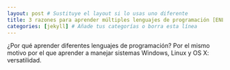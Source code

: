```yaml
---
layout: post # Sustituye el layout si lo usas uno diferente
title: 3 razones para aprender múltiples lenguajes de programación [ENLACE] # Nombre generado automáticamente
categories: [jekyll] # Añade tus categorías o borra esta línea
---
```


¿Por qué aprender diferentes lenguajes de programación? Por el mismo motivo por el que aprender a manejar sistemas Windows, Linux y OS X: versatilidad.
